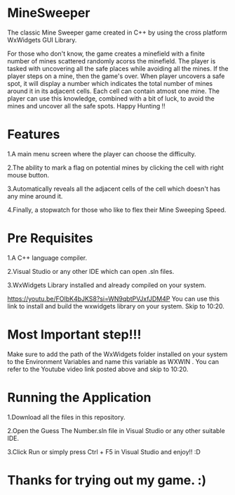 # MineSweeper

The classic Mine Sweeper game created in C++ by using the cross platform WxWidgets GUI Library.

For those who don't know, the game creates a minefield with a finite number of mines scattered randomly acorss the minefield. The player is tasked with uncovering all the safe places while avoiding all the mines. If the player steps on a mine, then the game's over. When player uncovers a safe spot, it will display a number which indicates the total number of mines around it in its adjacent cells. Each cell can contain atmost one mine. The player can use this knowledge, combined with a bit of luck, to avoid the mines and uncover all the safe spots. Happy Hunting !!

# Features

1.A main menu screen where the player can choose the difficulty.

2.The ability to mark a flag on potential mines by clicking the cell with right mouse button.

3.Automatically reveals all the adjacent cells of the cell which doesn't has any mine around it.

4.Finally, a stopwatch for those who like to flex their Mine Sweeping Speed.

# Pre Requisites

1.A C++ language compiler.

2.Visual Studio or any other IDE which can open .sln files.

3.WxWidgets Library installed and already compiled on your system.

https://youtu.be/FOIbK4bJKS8?si=WN9qbtPVJxfJDM4P You can use this link to install and build the wxwidgets library on your system. Skip to 10:20.

# Most Important step!!!

Make sure to add the path of the WxWidgets folder installed on your system to the Environment Variables and name this variable as WXWIN . You can refer to the Youtube video link posted above and skip to 10:20.

# Running the Application

1.Download all the files in this repository.

2.Open the Guess The Number.sln file in Visual Studio or any other suitable IDE.

3.Click Run or simply press Ctrl + F5 in Visual Studio and enjoy!! :D

# Thanks for trying out my game. :)
